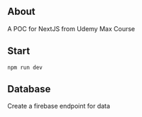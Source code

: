 ## About

A POC for NextJS from Udemy Max Course

## Start

`npm run dev`

## Database

Create a firebase endpoint for data
